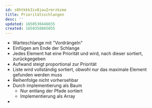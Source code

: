 ```yaml
---
id: s0htkkk3iv8jau2rmrzkzme
title: Prioritätsschlangen
desc: ''
updated: 1650530446655
created: 1650358885055
---
```


- Warteschlange mit "Vordrängeln"
- Einfügen am Ende der Schlange
- Jedes Element hat eine Priorität und wird, nach dieser sortiert, zurückgegeben
- Aufwand steigt proportional zur Priorität
- Liste wird vollständig sortiert, obwohl nur das maximale Element gefunden werden muss
- Reihenfolge nicht vorhersehbar
- Durch implementierung als Baum
  - Nur entlang der Pfade sortiert
  - Implementierung als Array
- 